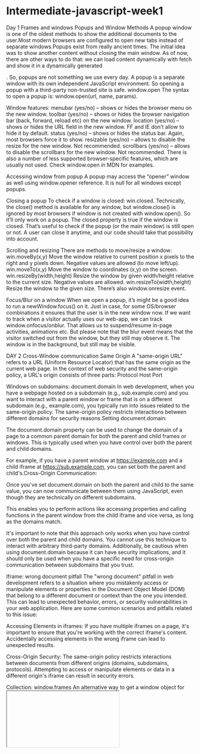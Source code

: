 # Intermediate-javascript-week1
Day 1 Frames and windows
Popups and Window Methods
 A popup window is one of the oldest methods to show the additional documents to the user.Most modern browsers are configured to open new tabs instead of separate windows.Popups exist from really ancient times. The initial idea was to show another content without closing the main window. As of now, there are other ways to do that: we can load content dynamically with fetch and show it in a dynamically generated <div>. So, popups are not something we use every day. A popup is a separate window with its own independent JavaScript environment. So opening a popup with a third-party non-trusted site is safe.
 window.open
 The syntax to open a popup is: window.open(url, name, params).

Window features:
menubar (yes/no) – shows or hides the browser menu on the new window.
toolbar (yes/no) – shows or hides the browser navigation bar (back, forward, reload etc) on the new window.
location (yes/no) – shows or hides the URL field in the new window. FF and IE don’t allow to hide it by default.
status (yes/no) – shows or hides the status bar. Again, most browsers force it to show.
resizable (yes/no) – allows to disable the resize for the new window. Not recommended.
scrollbars (yes/no) – allows to disable the scrollbars for the new window. Not recommended.
There is also a number of less supported browser-specific features, which are usually not used. Check window.open in MDN for examples.

Accessing window from popup
 A popup may access the “opener” window as well using window.opener reference. It is null for all windows except popups.
 
 Closing a popup
 To check if a window is closed: win.closed.
Technically, the close() method is available for any window, but window.close() is ignored by most browsers if window is not created with window.open(). So it’ll only work on a popup.
The closed property is true if the window is closed. That’s useful to check if the popup (or the main window) is still open or not. A user can close it anytime, and our code should take that possibility into account.

Scrolling and resizing
 There are methods to move/resize a window:
win.moveBy(x,y)
Move the window relative to current position x pixels to the right and y pixels down. Negative values are allowed (to move left/up).
win.moveTo(x,y)
Move the window to coordinates (x,y) on the screen.
win.resizeBy(width,height)
Resize the window by given width/height relative to the current size. Negative values are allowed.
win.resizeTo(width,height)
Resize the window to the given size.
There’s also window.onresize event.

Focus/Blur on a window
 When we open a popup, it’s might be a good idea to run a newWindow.focus() on it. Just in case, for some OS/browser combinations it ensures that the user is in the new window now.
If we want to track when a visitor actually uses our web-app, we can track window.onfocus/onblur. That allows us to suspend/resume in-page activities, animations etc. But please note that the blur event means that the visitor switched out from the window, but they still may observe it. The window is in the background, but still may be visible.

DAY 2 Cross-Window communication
Same Origin
 A "same-origin URL" refers to a URL (Uniform Resource Locator) that has the same origin as the current web page. In the context of web security and the same-origin policy, a URL's origin consists of three parts:
Protocol
Host
Port

Windows on subdomains: document.domain
 In web development, when you have a webpage hosted on a subdomain (e.g., sub.example.com) and you want to interact with a parent window or frame that is on a different subdomain (e.g., example.com), you typically run into issues related to the same-origin policy. The same-origin policy restricts interactions between different domains for security reasons.Setting document.domain:

The document.domain property can be used to change the domain of a page to a common parent domain for both the parent and child frames or windows. This is typically used when you have control over both the parent and child domains.

For example, if you have a parent window at https://example.com and a child iframe at https://sub.example.com, you can set both the parent and child's.Cross-Origin Communication:

Once you've set document.domain on both the parent and child to the same value, you can now communicate between them using JavaScript, even though they are technically on different subdomains.

This enables you to perform actions like accessing properties and calling functions in the parent window from the child iframe and vice versa, as long as the domains match.

It's important to note that this approach only works when you have control over both the parent and child domains. You cannot use this technique to interact with arbitrary third-party domains. Additionally, be cautious when using document.domain because it can have security implications, and it should only be used when you have a specific need for cross-origin communication between subdomains that you trust.

Iframe: wrong document pitfall
 The "wrong document" pitfall in web development refers to a situation where you mistakenly access or manipulate elements or properties in the Document Object Model (DOM) that belong to a different document or context than the one you intended. This can lead to unexpected behavior, errors, or security vulnerabilities in your web application. Here are some common scenarios and pitfalls related to this issue:

Accessing Elements in iframes:
If you have multiple iframes on a page, it's important to ensure that you're working with the correct iframe's content. Accidentally accessing elements in the wrong iframe can lead to unexpected results.

Cross-Origin Security:
The same-origin policy restricts interactions between documents from different origins (domains, subdomains, protocols). Attempting to access or manipulate elements or data in a different origin's iframe can result in security errors.

Collection: window.frames
 An alternative way to get a window object for <iframe>– is to get it from the named collectionwindow.frames:

By number: window.frames[0] – the window object for the first frame in the document.
By name: window.frames.iframeName – the window object for the frame withname="iframeName".

Navigation links are:
window.frames – the collection of “children” windows (for nested frames).
window.parent – the reference to the “parent” (outer) window.
window.top – the reference to the topmost parent window.

The “sandbox” iframe attribute
 The sandbox attribute allows for the exclusion of certain actions inside an <iframe> in order to prevent it from executing untrusted code. It “sandboxes” the iframe by treating it as coming from another origin and/or applying other limitations.

There’s a “default set” of restrictions applied for <iframe sandbox src="...">. But it can be relaxed if we provide a space-separated list of restrictions that should not be applied as a value of the attribute, like this: <iframe sandbox="allow-forms allow-popups">.

In other words, an empty "sandbox" attribute puts the strictest limitations possible, but we can put a space-delimited list of those that we want to lift.

Here’s a list of limitations:
allow-same-origin
allow-top-navigation
allow-forms
allow-scripts
allow-popups

Cross Window Messaging
 The postMessage interface allows windows to talk to each other no matter which origin they are from.

So, it’s a way around the “Same Origin” policy. It allows a window from john-smith.com to talk to gmail.comand exchange information, but only if they both agree and call corresponding JavaScript functions. That makes it safe for users.

DAY 3-CLICKJACKING ATTACK
Introduction to Clickjacking
 Clickjacking, also known as a "UI redress attack" or "user interface manipulation," is a type of malicious attack where an attacker tricks a user into clicking on something different from what the user perceives. It typically involves overlaying or embedding a legitimate website or web application within a hidden or opaque iframe and then placing deceptive elements, such as buttons or forms, on top of it. When the user interacts with what they see, they are actually interacting with the hidden website, and their actions are captured by the attacker.

 Old school defenses (weak)
 The oldest defense is a bit of JavaScript which forbids opening the page in a frame (so-called “framebusting”).
Blocking top-navigation
We can block the transition caused by changing top.location in beforeunload event handler.
Sandbox attribute
One of the things restricted by the sandbox attribute is navigation. A sandboxed iframe may not change top.location.

X-Frame-Options
 The server-side header X-Frame-Options can permit or forbid displaying the page inside a frame.
The header may have 3 values:

DENY
Never ever show the page inside a frame.

SAMEORIGIN
Allow inside a frame if the parent document comes from the same origin.

ALLOW-FROM domain
Allow inside a frame if the parent document is from the given domain.

Samesite cookie attribute
 The samesite cookie attribute can also prevent clickjacking attacks. cookie with such attribute is only sent to a website if it’s opened directly, not via a frame, or otherwise. More information can be accessed using this link Cookies, document.cookie.


 DAY 4-ARRAYBUFFER AND BINARY ARRAY
 ArrayBuffer
 An ArrayBuffer in JavaScript is a built-in object that represents a generic, fixed-size binary data buffer. It allows you to work with binary data directly, without the need for a higher-level data type like an array or string. ArrayBuffer is particularly useful when dealing with binary data in various contexts, such as networking, file I/O, or working with low-level data protocols like WebGL and WebAssembly.

Here are some key characteristics and concepts related to ArrayBuffer:
Fixed Size
Raw Binary Data
View Objects
Usage Examples

TypedArray
 A TypedArray in JavaScript is a built-in object that provides a way to work with binary data in a structured and type-safe manner. TypedArrays are designed to work with ArrayBuffer objects, which represent a fixed-size binary data buffer. TypedArrays allow you to view and manipulate the data stored in an ArrayBuffer as arrays of various numeric data types, such as integers and floating-point numbers.

Here are some key points about TypedArrays:

Type Safety: TypedArrays enforce strict type checking, meaning that the elements of the array have a fixed data type. This helps ensure that you work with the correct data types and avoid unintended type conversions.

Performance: TypedArrays are designed for efficiency and can be more performant than regular JavaScript arrays when working with binary data. They are optimized for tasks like data processing, network communication, and working with low-level APIs like WebGL.

Supported Data Types: JavaScript provides several TypedArray types, each corresponding to a different numeric data type. Common TypedArray types include:

Int8Array: 8-bit signed integers
Uint8Array: 8-bit unsigned integers
Int16Array: 16-bit signed integers
Uint16Array: 16-bit unsigned integers
Int32Array: 32-bit signed integers
Uint32Array: 32-bit unsigned integers
Float32Array: 32-bit floating-point numbers (single-precision)
Float64Array: 64-bit floating-point numbers (double-precision)
Creation and Usage: To create a TypedArray, you typically pass an ArrayBuffer or another TypedArray to its constructor. Once created, you can access and manipulate the data within the TypedArray using array-like syntax

Out-of-bounds behaviour
 If you attempt to write an out-of-bounds value into a TypedArray in JavaScript, the behavior can vary depending on the specific TypedArray type and the JavaScript engine you are using. In general, writing an out-of-bounds value can lead to unexpected results, and it's considered an unsafe practice.

 TypedArray methods
 There are two additional methods:

arr.set(fromArr, [offset]) copies all elements from fromArr to the arr, starting at position offset (0 by default).
arr.subarray([begin, end]) creates a new view of the same type from begin to end (exclusive). That’s similar to slice method (that’s also supported), but doesn’t copy anything – just creates a new view, to operate on the given piece of data.
These methods allow us to copy typed arrays, mix them, create new arrays from existing ones, and so on.

DataView
 DataView is a special super-flexible “untyped” view over ArrayBuffer. It allows accessing the data on any offset in any format.

For typed arrays, the constructor dictates what the format is. The whole array is supposed to be uniform. The i-th number is arr[i].
With DataView we access the data with methods like .getUint8(i) or .getUint16(i). We choose the format at method call time instead of the construction time.
The syntax:

new DataView(buffer, [byteOffset], [byteLength])

buffer – the underlying ArrayBuffer. Unlike typed arrays, DataView doesn’t create a buffer on its own. We need to have it ready.
byteOffset – the starting byte position of the view (by default 0).
byteLength – the byte length of the view (by default till the end of buffer).

DAY5-SPRINT
Day 5 Reflections
 In JavaScript, window events refer to events that occur within the context of the browser's window or global environment. These events are related to various interactions and changes that can happen in a web page or web application. Window events allow you to respond to user actions, browser actions, and other changes in the environment. They are typically handled using event listeners. Here are some common window events in JavaScript:

DOMContentLoaded: This event is fired when the HTML document has been completely loaded and parsed, without waiting for stylesheets, images, and other external resources to finish loading. It's often used to trigger scripts that need to run as soon as the DOM structure is ready.
load: This event is fired when all resources on the web page (including images and stylesheets) have finished loading. It's used for actions that depend on the entire page being loaded.
resize: The resize event is triggered when the browser window is resized. It's often used to adjust the layout or perform other responsive design-related tasks.
scroll: The scroll event is fired when the user scrolls the web page. It can be used to create effects like parallax scrolling or lazy loading of content.
unload: The unload event is triggered when the user navigates away from the page or closes the browser tab/window. It can be used for cleanup tasks or for displaying a confirmation dialog to prevent accidental navigation away from the page.
beforeunload: Similar to unload, the beforeunload event is fired before the page is about to be unloaded. It can be used to display a confirmation message to the user to confirm leaving the page.
online and offline: These events are triggered when the user's device goes online (connected to the internet) or offline (disconnected). They are used to handle network-related scenarios in web applications.
